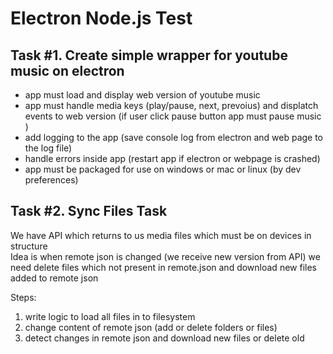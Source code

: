 # Electron Node.js Test

## Task #1. Create simple wrapper for youtube music on electron
  - app must load and display web version of youtube music
  - app must handle media keys (play/pause, next, prevoius) and displatch events to web version (if user click pause button app must pause music )
  - add logging to the app (save console log from electron and web page to the log file)
  - handle errors inside app (restart app if electron or webpage is crashed)
  - app must be packaged for use on windows or mac or linux (by dev preferences)
   

## Task #2. Sync Files Task
We have API which returns to us media files which must be on devices in structure <br>
Idea is when remote json is changed (we receive new version from API) we need delete files which not present in remote.json and download new files added to remote json

Steps:
1) write logic to load all files in to filesystem
2) change content of remote json (add or delete folders or files)
3) detect changes in remote json and download new files or delete old